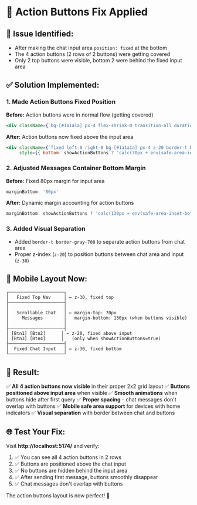 # 🔧 Action Buttons Fix Applied

## 🚨 **Issue Identified:**
- After making the chat input area `position: fixed` at the bottom
- The 4 action buttons (2 rows of 2 buttons) were getting covered
- Only 2 top buttons were visible, bottom 2 were behind the fixed input area

## ✅ **Solution Implemented:**

### 1. **Made Action Buttons Fixed Position**
**Before:** Action buttons were in normal flow (getting covered)
```jsx
<div className={`bg-[#1a1a1a] px-4 flex-shrink-0 transition-all duration-500...`}>
```

**After:** Action buttons now fixed above the input area
```jsx
<div className={`fixed left-0 right-0 bg-[#1a1a1a] px-4 z-20 border-t border-gray-700...`} 
     style={{ bottom: showActionButtons ? 'calc(70px + env(safe-area-inset-bottom, 0px))' : '-100px' }}>
```

### 2. **Adjusted Messages Container Bottom Margin**
**Before:** Fixed 80px margin for input area
```jsx
marginBottom: '80px'
```

**After:** Dynamic margin accounting for action buttons
```jsx
marginBottom: showActionButtons ? 'calc(130px + env(safe-area-inset-bottom, 0px))' : 'calc(80px + env(safe-area-inset-bottom, 0px))'
```

### 3. **Added Visual Separation**
- Added `border-t border-gray-700` to separate action buttons from chat area
- Proper z-index (`z-20`) to position buttons between chat area and input (`z-30`)

## 📱 **Mobile Layout Now:**
```
┌─────────────────────┐
│   Fixed Top Nav     │ ← z-30, fixed top
├─────────────────────┤
│                     │
│   Scrollable Chat   │ ← margin-top: 70px
│     Messages        │   margin-bottom: 130px (when buttons visible)
│                     │
├─────────────────────┤
│ [Btn1] [Btn2]      │ ← z-20, fixed above input
│ [Btn3] [Btn4]      │   (only when showActionButtons=true)
├─────────────────────┤
│  Fixed Chat Input   │ ← z-30, fixed bottom
└─────────────────────┘
```

## 🎯 **Result:**
✅ **All 4 action buttons now visible** in their proper 2x2 grid layout
✅ **Buttons positioned above input area** when visible
✅ **Smooth animations** when buttons hide after first query
✅ **Proper spacing** - chat messages don't overlap with buttons
✅ **Mobile safe area support** for devices with home indicators
✅ **Visual separation** with border between chat and buttons

## 🌐 **Test Your Fix:**
Visit **http://localhost:5174/** and verify:
1. ✅ You can see all 4 action buttons in 2 rows
2. ✅ Buttons are positioned above the chat input
3. ✅ No buttons are hidden behind the input area
4. ✅ After sending first message, buttons smoothly disappear
5. ✅ Chat messages don't overlap with buttons

The action buttons layout is now perfect! 🎉
